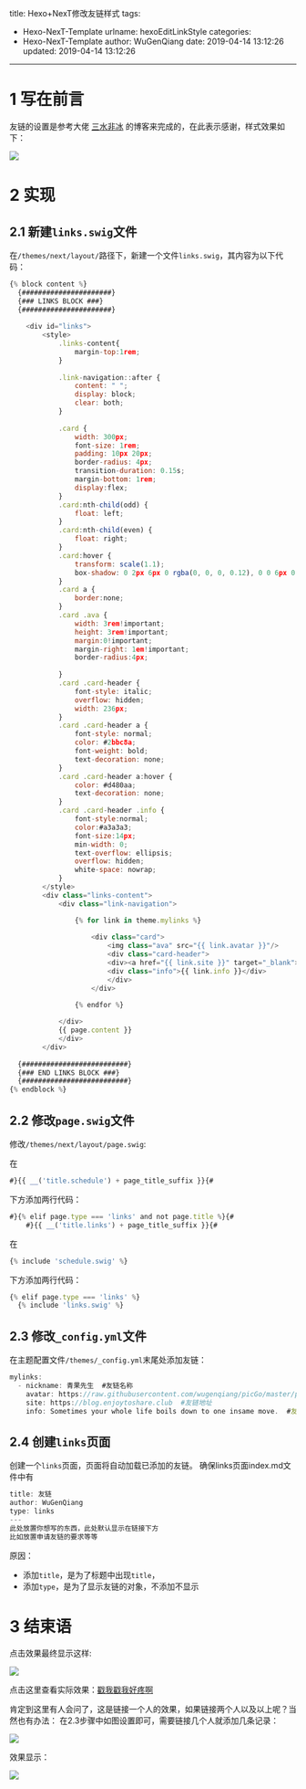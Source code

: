 title: Hexo+NexT修改友链样式
tags:
  - Hexo-NexT-Template
urlname: hexoEditLinkStyle
categories:
  - Hexo-NexT-Template
author: WuGenQiang
date: 2019-04-14 13:12:26
updated: 2019-04-14 13:12:26
---

# 1 写在前言
友链的设置是参考大佬 [三水非冰](https://www.sanshuifeibing.cn/) 的博客来完成的，在此表示感谢，样式效果如下：

<!--more-->

![](https://wugenqiang.github.io/PictureBed/pictures/20190414131508.png)

# 2 实现
## 2.1 新建`links.swig`文件

在`/themes/next/layout/`路径下，新建一个文件`links.swig`，其内容为以下代码：
```js
{% block content %}
  {######################}
  {### LINKS BLOCK ###}
  {######################}
  
    <div id="links">
        <style>
            .links-content{
                margin-top:1rem;
            }
            
            .link-navigation::after {
                content: " ";
                display: block;
                clear: both;
            }
            
            .card {
                width: 300px;
                font-size: 1rem;
                padding: 10px 20px;
                border-radius: 4px;
                transition-duration: 0.15s;
                margin-bottom: 1rem;
                display:flex;
            }
            .card:nth-child(odd) {
                float: left;
            }
            .card:nth-child(even) {
                float: right;
            }
            .card:hover {
                transform: scale(1.1);
                box-shadow: 0 2px 6px 0 rgba(0, 0, 0, 0.12), 0 0 6px 0 rgba(0, 0, 0, 0.04);
            }
            .card a {
                border:none; 
            }
            .card .ava {
                width: 3rem!important;
                height: 3rem!important;
                margin:0!important;
                margin-right: 1em!important;
                border-radius:4px;
                
            }
            .card .card-header {
                font-style: italic;
                overflow: hidden;
                width: 236px;
            }
            .card .card-header a {
                font-style: normal;
                color: #2bbc8a;
                font-weight: bold;
                text-decoration: none;
            }
            .card .card-header a:hover {
                color: #d480aa;
                text-decoration: none;
            }
            .card .card-header .info {
                font-style:normal;
                color:#a3a3a3;
                font-size:14px;
                min-width: 0;
                text-overflow: ellipsis;
                overflow: hidden;
                white-space: nowrap;
            }
        </style>
        <div class="links-content">
            <div class="link-navigation">

                {% for link in theme.mylinks %}
                
                    <div class="card">
                        <img class="ava" src="{{ link.avatar }}"/>
                        <div class="card-header">
                        <div><a href="{{ link.site }}" target="_blank">@ {{ link.nickname }}</a></div>
                        <div class="info">{{ link.info }}</div>
                        </div>
                    </div>
                
                {% endfor %}

            </div>
            {{ page.content }}
            </div>
        </div>
  
  {##########################}
  {### END LINKS BLOCK ###}
  {##########################}
{% endblock %}
```
## 2.2 修改`page.swig`文件
修改`/themes/next/layout/page.swig`:

在
```js
#}{{ __('title.schedule') + page_title_suffix }}{#
```
下方添加两行代码：
```js
#}{% elif page.type === 'links' and not page.title %}{#
    #}{{ __('title.links') + page_title_suffix }}{#
```
在
```js
{% include 'schedule.swig' %}
```
下方添加两行代码：
```js
{% elif page.type === 'links' %}
  {% include 'links.swig' %}
```
## 2.3 修改`_config.yml`文件
在主题配置文件`/themes/_config.yml`末尾处添加友链：
```js
mylinks:
  - nickname: 青果先生  #友链名称
    avatar: https://raw.githubusercontent.com/wugenqiang/picGo/master/pictures/003.jpg  #友链头像
    site: https://blog.enjoytoshare.club  #友链地址
    info: Sometimes your whole life boils down to one insame move.  #友链说明
```
## 2.4 创建`links`页面
创建一个`links`页面，页面将自动加载已添加的友链。
确保links页面index.md文件中有
```js
title: 友链
author: WuGenQiang
type: links
---
此处放置你想写的东西，此处默认显示在链接下方
比如放置申请友链的要求等等
```
原因：
* 添加`title`，是为了标题中出现`title`，
* 添加`type`，是为了显示友链的对象，不添加不显示

# 3 结束语
点击效果最终显示这样:

![](https://wugenqiang.github.io/PictureBed/pictures/20190414133048.png)

点击这里查看实际效果：[戳我戳我好疼啊](https://wugenqiang.gitee.io/links/)

肯定到这里有人会问了，这是链接一个人的效果，如果链接两个人以及以上呢？当然也有办法：
在2.3步骤中如图设置即可，需要链接几个人就添加几条记录：

![](https://wugenqiang.github.io/PictureBed/pictures/20190414135327.png)

效果显示：

![](https://wugenqiang.github.io/PictureBed/pictures/20190414135751.png)